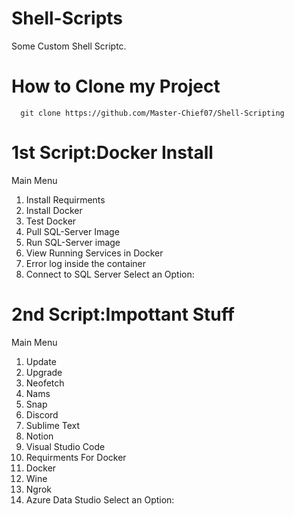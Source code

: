 # Shell-Scripts
Some Custom Shell Scriptc.

# How to Clone my Project
      git clone https://github.com/Master-Chief07/Shell-Scripting
# 1st Script:Docker Install   

   Main Menu
1. Install Requirments
2. Install Docker
3. Test Docker
4. Pull SQL-Server Image
5. Run SQL-Server image
6. View Running Services in Docker
7. Error log inside the container
8. Connect to SQL Server
Select an Option:


# 2nd Script:Impottant Stuff

   Main Menu            
1.  Update
2.  Upgrade
3.  Neofetch
4.  Nams
5.  Snap
6.  Discord
7.  Sublime Text
8.  Notion
9.  Visual Studio Code
10. Requirments For Docker
11. Docker
12. Wine
13. Ngrok
14. Azure Data Studio
Select an Option:
